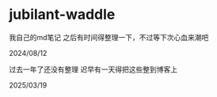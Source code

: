 # jubilant-waddle
我自己的md笔记
之后有时间得整理一下，不过等下次心血来潮吧

2024/08/12

过去一年了还没有整理
迟早有一天得把这些整到博客上

2025/03/19
